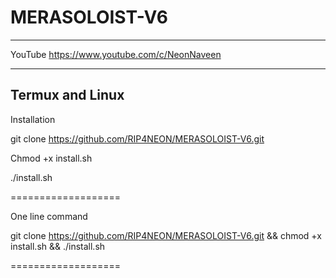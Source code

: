 # MERASOLOIST-V6

____________________________________
YouTube 
https://www.youtube.com/c/NeonNaveen
______________________________________

Termux and Linux
----------------

Installation

git clone https://github.com/RIP4NEON/MERASOLOIST-V6.git

Chmod +x install.sh

./install.sh

===================

One line command

git clone https://github.com/RIP4NEON/MERASOLOIST-V6.git && chmod +x install.sh && ./install.sh

===================
